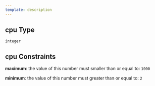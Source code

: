 ```yaml
---
template: description
---
```


## cpu Type

`integer`

## cpu Constraints

**maximum**: the value of this number must smaller than or equal to: `1000`

**minimum**: the value of this number must greater than or equal to: `2`
